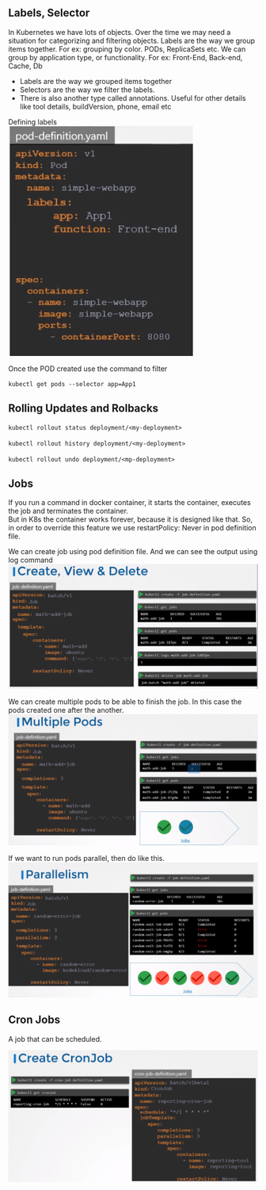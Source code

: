 ## Labels, Selector
In Kubernetes we have lots of objects. Over the time we may need a situation for categorizing and filtering objects.
Labels are the way we group items together. For ex: grouping by color. PODs, ReplicaSets etc.
We can group by application type, or functionality. For ex: Front-End, Back-end, Cache, Db

- Labels are the way we grouped items together
- Selectors are the way we filter the labels. 
- There is also another type called annotations. Useful for other details like tool details, buildVersion, phone, email etc


Defining labels
<br>
![](../images/10.PNG)

Once the POD created use the command to filter
```
kubectl get pods --selector app=App1
```

## Rolling Updates and Rolbacks
```
kubectl rollout status deployment/<my-deployment>

kubectl rollout history deployment/<my-deployment>

kubectl rollout undo deployment/<mp-deployment>
```

## Jobs
If you run a command in docker container, it starts the container, executes the job and terminates the container. <br>
But in K8s the container works forever, because it is designed like that. So, in order to override this feature
we use restartPolicy: Never in pod definition file. 

<p>

We can create job using pod definition file. And we can see the output using log command
![](../images/27.PNG)

We can create multiple pods to be able to finish the job.
In this case the pods created one after the another.
![](../images/28.PNG)

If we want to run pods parallel, then do like this.
![](../images/29.PNG)


## Cron Jobs
A job that can be scheduled.

![](../images/30.PNG)